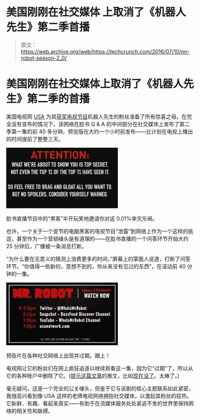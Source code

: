 # 美国刚刚在社交媒体 上取消了《机器人先生》第二季首播

> 原文：<https://web.archive.org/web/https://techcrunch.com/2016/07/10/mr-robot-season-2_0/>

# 美国刚刚在社交媒体上取消了《机器人先生》第二季的首播

美国电视网 [USA](https://web.archive.org/web/20230324214127/http://www.usanetwork.com/mrrobot) 为其[获奖电视节目](https://web.archive.org/web/20230324214127/http://www.imdb.com/title/tt4158110/awards?ref_=tt_ql_4)机器人先生的粉丝准备了所有惊喜之母。在完全没有宣布的情况下，该网络在脸书 Q & A 的中间部分在社交媒体上发布了第二季第一集的前 40 多分钟。预览版在大约一个小时前发布——比计划在电视上播出的时间提前了整整三天。

[![Tongue firmly in cheek, the 'hacker' on Facebook Live invites you to gloat over the 0.01%. ](img/a3cfe711cc46601aef6eec431db6e20c.png)](https://web.archive.org/web/20230324214127/https://techcrunch.com/wp-content/uploads/2016/07/not-even-the-top-one-percent.png)

脸书直播节目中的“黑客”半开玩笑地邀请你对这 0.01%幸灾乐祸。

也许，一个关于一个变节的电脑黑客的电视节目“泄露”到网络上作为一个这样的挑逗，甚至作为一个营销噱头是有道理的——在脸书直播的一个问答环节开始大约 25 分钟后，广播被一条消息打断。

“为什么要在无意义的猜测上浪费更多的时间，”屏幕上的蒙面人说道，打断了问答环节。“你值得一些新的，意想不到的，你从来没有见过的东西”，在滚动前 40 分钟的一集。

![television](img/2b3ff4e10c1ce85e9c71602a60af09a3.png)

预告片在各种社交网络上出现并过期。跟上！

电视网让它的粉丝们在网上疯狂追逐以继续观看这一集，因为它“过期”了，所以从它的各种账户中删除了它。([提示这篇文章](https://web.archive.org/web/20230324214127/https://techcrunch.com/wp-content/uploads/2016/07/mr-robot-on-twitter.png)的推文，比如[现在没了](https://web.archive.org/web/20230324214127/https://mobile.twitter.com/whoismrrobot/status/752298872823697408)。太棒了。)

毫无疑问，这是一个完全的公关噱头，但鉴于它与该剧的核心主题联系如此紧密，我很高兴看到像 USA 这样的老牌电视网络拥抱社交媒体，以激起其粉丝的狂热。它新鲜、有趣、看起来真实——有助于在流媒体服务处处紧追不舍的世界里保持网络的相关性和脉搏。